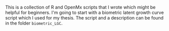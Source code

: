 This is a collection of R and OpenMx scripts that I wrote which might be helpful for beginners. I'm going to start with a biometric latent growth curve script which I used for my thesis. The script and a description can be found in the folder `biometric_LGC`.
